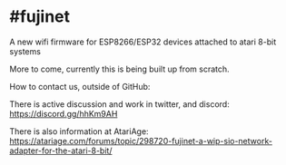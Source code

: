 #fujinet   
=========

A new wifi firmware for ESP8266/ESP32 devices attached to atari 8-bit systems

More to come, currently this is being built up from scratch.


How to contact us, outside of GitHub:

There is active discussion and work in twitter, and discord: https://discord.gg/hhKm9AH

There is also information at AtariAge: https://atariage.com/forums/topic/298720-fujinet-a-wip-sio-network-adapter-for-the-atari-8-bit/

